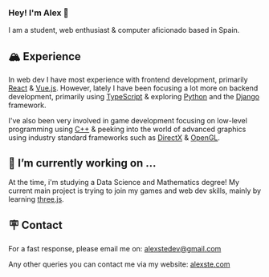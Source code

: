 ### Hey! I'm Alex 👋
I am a student, web enthusiast & computer aficionado based in Spain.

## 🏔️ Experience 
In web dev I have most experience with frontend development, primarily [React](https://reactjs.org/) & [Vue.js](https://vuejs.org/). However, lately I have been focusing a lot more on backend development, primarily using [TypeScript](https://www.typescriptlang.org/) & exploring [Python](https://www.python.org/) and the [Django](https://www.djangoproject.com/) framework.

I've also been very involved in game development focusing on low-level programming using [C++](https://www.cplusplus.com/) & peeking into the world of advanced graphics using industry standard frameworks such as [DirectX](https://docs.microsoft.com/en-us/windows/win32/directx) & [OpenGL](https://www.opengl.org/).

## 🔭 I’m currently working on ...
At the time, i'm studying a Data Science and Mathematics degree! My current main project is trying to join my games and web dev skills, mainly by learning [three.js](https://threejs.org/).

## 🪧 Contact
For a fast response, please email me on: alexstedev@gmail.com

Any other queries you can contact me via my website: [alexste.com](https://alexste.com)
